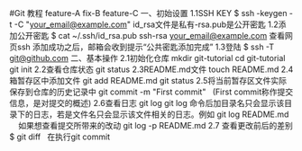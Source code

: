 #Git 教程
feature-A
fix-B
feature-C
一、初始设置
1.1SSH KEY
$ ssh -keygen -t  -C "your_email@example.com"
  id_rsa文件是私有-rsa.pub是公开密匙
1.2添加公开密匙
$ cat ~/.ssh/id_rsa.pub
  ssh-rsa  your_email@example.com
查看网页ssh
添加成功之后，邮箱会收到提示“公共密匙添加完成”
1.3登陆
$  ssh -T git@github.com
二、基本操作
2.1初始化仓库
mkdir git-tutorial
cd git-tutorial
git init
2.2查看仓库状态
git status
2.3README.md文件
touch README.md
2.4箱暂存区中添加文件
git add README.md
git status
2.5将当前暂存区文件实际保存到仓库的历史记录中
git commit -m "First commit"    (First commit称作提交信息，是对提交的概述)
2.6查看日志
git log
git log 命令后加目录名只会显示该目录下的日志，若是文件名只会显示该文件相关的日志。例如 git log README.md
       如果想查看提交所带来的改动 git log -p README.md
2.7 查看更改前后的差别
$ git diff  
在执行git commit  
















































